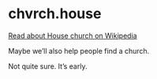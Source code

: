 # chvrch.house

[Read about House church on Wikipedia](https://en.wikipedia.org/wiki/House_church)

Maybe we’ll also help people find a church.

Not quite sure. It’s early.

